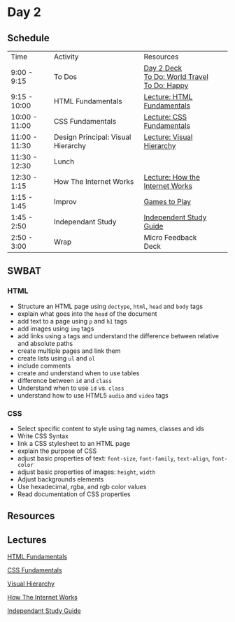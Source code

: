 # Day 2

## Schedule

<table>
    <tr>
        <td>Time</td>
        <td>Activity</td>
        <td>Resources</td>
    </tr>
    <tr>
        <td>9:00 - 9:15</td>
        <td> To Dos</td>
        <td>
        <a href="https://docs.google.com/presentation/d/13WdKRsOFH1jBkkdLtMhrjSPVCRljYivgM3JUMLgpNmY/edit">Day 2 Deck</a></br>
        <a href="https://github.com/learn-co-curriculum/hs-cli-world-travel-todo">To Do: World Travel</a>
        <br>
        <a href="https://github.com/learn-co-curriculum/Html-Album-Cover">To Do: Happy</a>
        </td>
    </tr>
    <tr>
        <td>9:15 - 10:00</td>
        <td>HTML Fundamentals </td>
        <td> <a href="lectures/HTML_Fundamentals">Lecture: HTML Fundamentals</a>
        </td>
    </tr>
    <tr>
      <td>10:00 - 11:00</td>
      <td>CSS Fundamentals </td>
      <td> <a href="lectures/CSS_Fundamentals">Lecture: CSS Fundamentals<a/></td>
    </tr>
    <tr>
      <td>11:00 - 11:30</td>
      <td>Design Principal: Visual Hierarchy </td>
      <td> <a href="lectures/visual_hierarchy">Lecture: Visual Hierarchy</a></td>
    </tr>
    <tr>
      <td>11:30 - 12:30</td>
      <td>Lunch</td>
      <td></td>
    </tr>
    <tr>
      <td>12:30 - 1:15</td>
      <td>How The Internet Works</td>
      <td> <a href="lectures/how_the_internet_works">Lecture: How the Internet Works</a></td>
    </tr>
    <tr>
      <td>1:15 - 1:45</td>
      <td>Improv</td>
      <td> <a href="https://github.com/learn-co-curriculum/tf-improv-games">Games to Play</a></td>
    </tr>
    <tr>
      <td>1:45 - 2:50</td>
      <td>Independant Study</td>
      <td> <a href="lectures/independent_study">Independent Study Guide</a></td>
    </tr>
    <tr>
      <td>2:50 - 3:00</td>
      <td>Wrap</td>
      <td> Micro Feedback
        <br>
        Deck
      </td>
    </tr>

</table>

## SWBAT

### HTML

+ Structure an HTML page using `doctype`, `html`, `head` and `body` tags
+ explain what goes into the `head` of the document
+ add text to a page using `p` and `h1` tags
+ add images using `img` tags
+ add links using `a` tags and understand the difference between relative and absolute paths
+ create multiple pages and link them
+ create lists using `ul` and `ol`
+ include comments
+ create and understand when to use tables
+ difference between `id` and `class`
+ Understand when to use `id` vs. `class`
+ understand how to use HTML5 `audio` and `video` tags


### CSS
+ Select specific content to style using tag names, classes and ids
+ Write CSS Syntax
+ link a CSS stylesheet to an HTML page
+ explain the purpose of CSS
+ adjust basic properties of text: `font-size`, `font-family`, `text-align`, `font-color`
+ adjust basic properties of images: `height`, `width`
+ Adjust backgrounds elements
+ Use hexadecimal, rgba, and rgb color values
+ Read documentation of CSS properties

## Resources

## Lectures

<a href="lectures/HTML_Fundamentals">HTML Fundamentals</a>

<a href="lectures/CSS_Fundamentals">CSS Fundamentals</a>

<a href="lectures/visual_hierarchy">Visual Hierarchy</a>

<a href="lectures/how_the_internet_works">How The Internet Works</a>

<a href="lectures/independant_study">Independant Study Guide</a>
